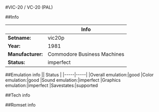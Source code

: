 #VIC-20 / VC-20 (PAL)

##Info

||Info|
|-----|-----|
|**Setname:**|vic20p
|**Year:**|1981
|**Manufacturer:**|Commodore Business Machines
|**Status:**|imperfect

##Emulation info
|| Status |
|-----|-----|
|Overall emulation:|good
|Color emulation:|good
|Sound emulation:|imperfect
|Graphics emulation:|imperfect
|Savestates:|supported

##Tech info

##Romset info

<!--- START OF EDITED COMMENT DO NOT TOUCH TEXT ABOVE-->
